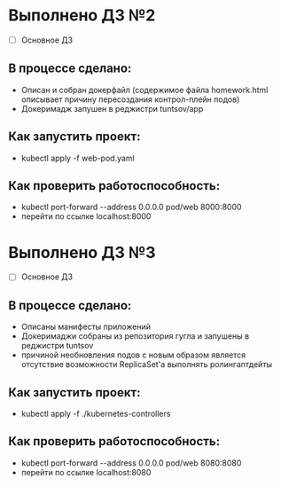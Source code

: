 # Выполнено ДЗ №2
 - [ ] Основное ДЗ

## В процессе сделано:
 - Описан и собран докерфайл (содержимое файла homework.html описывает причину пересоздания контрол-плейн подов)
 - Докеримадж запушен в реджистри tuntsov/app

## Как запустить проект:
 - kubectl apply -f web-pod.yaml 

## Как проверить работоспособность:
 - kubectl port-forward --address 0.0.0.0 pod/web 8000:8000
 - перейти по ссылке localhost:8000

# Выполнено ДЗ №3
 - [ ] Основное ДЗ

## В процессе сделано:
 - Описаны манифесты приложений
 - Докеримаджи собраны из репозитория гугла и запушены в реджистри tuntsov
 - причиной необновления подов с новым образом является отсутствие возможности ReplicaSet'а выполнять ролингаптдейты

## Как запустить проект:
 - kubectl apply -f ./kubernetes-controllers

## Как проверить работоспособность:
 - kubectl port-forward --address 0.0.0.0 pod/web 8080:8080
 - перейти по ссылке localhost:8080

